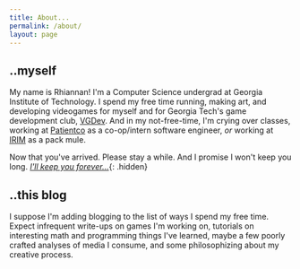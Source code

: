 ```yaml
---
title: About...
permalink: /about/
layout: page
---
```


## ..myself #

My name is Rhiannan! I'm a Computer Science undergrad at Georgia Institute of Technology. I spend my free time running, making art, and developing videogames for myself and for Georgia Tech's game development club, [VGDev](http://vgdev.com). And in my not-free-time, I'm crying over classes, working at [Patientco](https://www.patientco.com) as a co-op/intern software engineer, *or* working at [IRIM](http://www.robotics.gatech.edu) as a pack mule.

Now that you've arrived. Please stay a while. And I promise I won't keep 
you long. <style>
.hidden{
    color: #FFF; 
}
.hidden:hover{
color: #f0f0f0;
}
</style>
[_I'll keep you forever..._](https://youtu.be/vh1TsSaGlXQ?t=37s){: .hidden}

## ..this blog #

I suppose I'm adding blogging to the list of ways I spend my free time. Expect infrequent write-ups on games I'm working on, tutorials on interesting math and programming things I've learned, maybe a few poorly crafted analyses of media I consume, and some philosophizing about my creative process. 